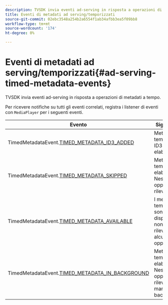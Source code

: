 ```yaml
---
description: TVSDK invia eventi ad-serving in risposta a operazioni di metadati a tempo.
title: Eventi di metadati ad serving/temporizzati
source-git-commit: 02ebc3548a254b2a6554f1ab34afbb3ea5f09bb8
workflow-type: tm+mt
source-wordcount: '174'
ht-degree: 0%

---
```


# Eventi di metadati ad serving/temporizzati{#ad-serving-timed-metadata-events}

TVSDK invia eventi ad-serving in risposta a operazioni di metadati a tempo.

Per ricevere notifiche su tutti gli eventi correlati, registra i listener di eventi con `MediaPlayer` per i seguenti eventi.

| Evento | Significato |
|---|---|
| TimedMetadataEvent.[TIMED_METADATA_ID3_ADDED](https://help.adobe.com/en_US/primetime/api/psdk/asdoc-dhls_1.4/com/adobe/mediacore/events/TimedMetadataEvent.html#TIMED_METADATA_ID3_ADDED) | Metadati temporizzati ID3 elaborati. |
| TimedMetadataEvent.[TIMED_METADATA_SKIPPED](https://help.adobe.com/en_US/primetime/api/psdk/asdoc-dhls_1.4/com/adobe/mediacore/events/TimedMetadataEvent.html#TIMED_METADATA_SKIPPED) | Metadati temporizzati elaborati. Nessuna opportunità rilevata. |
| TimedMetadataEvent.[TIMED_METADATA_AVAILABLE](https://help.adobe.com/en_US/primetime/api/psdk/asdoc-dhls_2.3/com/adobe/tvsdk/mediacore/events/TimedMetadataEvent.html#TIMED_METADATA_AVAILABLE) | I metadati temporizzati sono disponibili e non è stata rilevata alcuna opportunità. |
| TimedMetadataEvent.[TIMED_METADATA_IN_BACKGROUND](https://help.stage.adobe.com/en_US/primetime/api/psdk/asdoc-dhls_2.3/com/adobe/tvsdk/mediacore/events/TimedMetadataEvent.html#TIMED_METADATA_IN_BACKGROUND) | Metadati temporizzati elaborati. Nessuna opportunità rilevata nel manifesto in background. |
